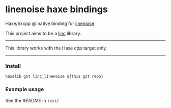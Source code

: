 # linenoise haxe bindings
Haxe/hxcpp @:native binding for [linenoise](https://github.com/antirez/linenoise).

This project aims to be a [linc](http://snowkit.github.io/linc/) library.

---

This library works with the Haxe cpp target only.

---

### Install

`haxelib git linc_linenoise ${this git repo}`

### Example usage

See the README in `test/`